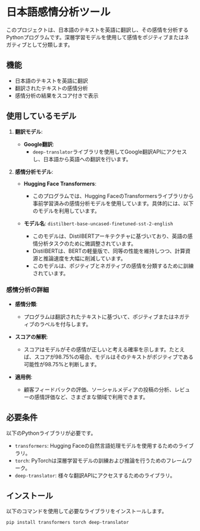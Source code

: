 # 日本語感情分析ツール

このプロジェクトは、日本語のテキストを英語に翻訳し、その感情を分析するPythonプログラムです。深層学習モデルを使用して感情をポジティブまたはネガティブとして分類します。

## 機能

- 日本語のテキストを英語に翻訳
- 翻訳されたテキストの感情分析
- 感情分析の結果をスコア付きで表示

## 使用しているモデル

1. **翻訳モデル**:
   - **Google翻訳**:
     - `deep-translator`ライブラリを使用してGoogle翻訳APIにアクセスし、日本語から英語への翻訳を行います。

2. **感情分析モデル**:
   - **Hugging Face Transformers**:
     - このプログラムでは、Hugging FaceのTransformersライブラリから事前学習済みの感情分析モデルを使用しています。具体的には、以下のモデルを利用しています。

   - **モデル名**: `distilbert-base-uncased-finetuned-sst-2-english`
     - このモデルは、DistilBERTアーキテクチャに基づいており、英語の感情分析タスクのために微調整されています。
     - DistilBERTは、BERTの軽量版で、同等の性能を維持しつつ、計算資源と推論速度を大幅に削減しています。
     - このモデルは、ポジティブとネガティブの感情を分類するために訓練されています。

### 感情分析の詳細

- **感情分類**:
  - プログラムは翻訳されたテキストに基づいて、ポジティブまたはネガティブのラベルを付与します。

- **スコアの解釈**:
  - スコアはモデルがその感情が正しいと考える確率を示します。たとえば、スコアが98.75%の場合、モデルはそのテキストがポジティブである可能性が98.75%と判断します。

- **適用例**:
  - 顧客フィードバックの評価、ソーシャルメディアの投稿の分析、レビューの感情評価など、さまざまな領域で利用できます。

## 必要条件

以下のPythonライブラリが必要です。

- `transformers`: Hugging Faceの自然言語処理モデルを使用するためのライブラリ。
- `torch`: PyTorchは深層学習モデルの訓練および推論を行うためのフレームワーク。
- `deep-translator`: 様々な翻訳APIにアクセスするためのライブラリ。

## インストール

以下のコマンドを使用して必要なライブラリをインストールします。

```bash
pip install transformers torch deep-translator
